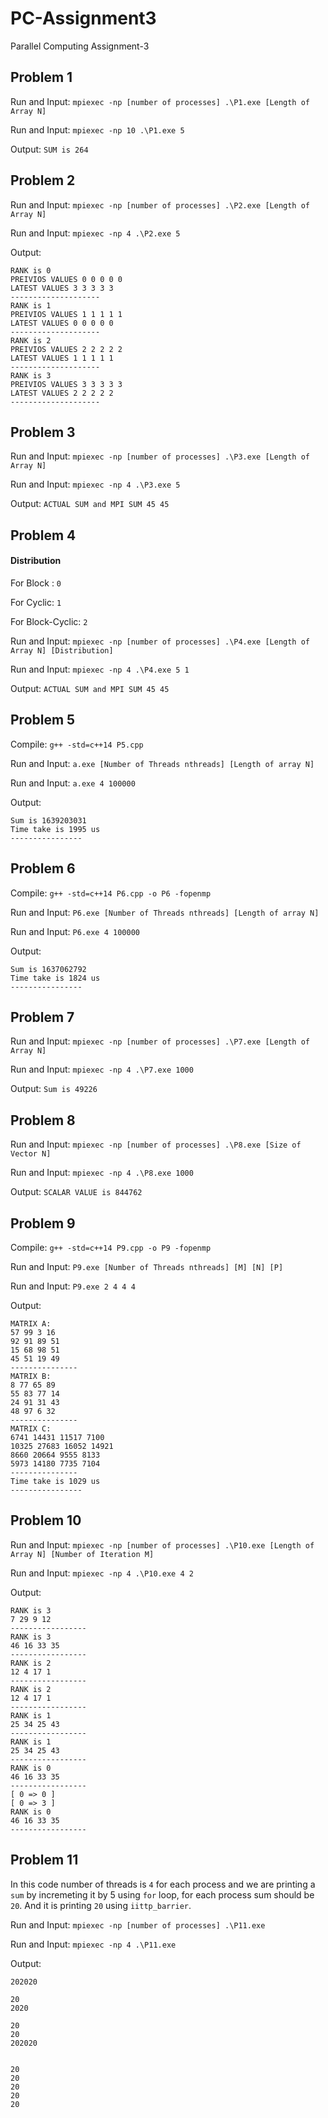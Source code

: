 # PC-Assignment3
Parallel Computing Assignment-3
## Problem 1
Run and Input: `mpiexec -np [number of processes] .\P1.exe [Length of Array N]`

Run and Input: `mpiexec -np 10 .\P1.exe 5`

Output: `SUM is 264`

## Problem 2
Run and Input: `mpiexec -np [number of processes] .\P2.exe [Length of Array N]`

Run and Input: `mpiexec -np 4 .\P2.exe 5`

Output: 
```
RANK is 0
PREIVIOS VALUES 0 0 0 0 0
LATEST VALUES 3 3 3 3 3
--------------------
RANK is 1
PREIVIOS VALUES 1 1 1 1 1
LATEST VALUES 0 0 0 0 0
--------------------
RANK is 2
PREIVIOS VALUES 2 2 2 2 2
LATEST VALUES 1 1 1 1 1
--------------------
RANK is 3
PREIVIOS VALUES 3 3 3 3 3
LATEST VALUES 2 2 2 2 2
--------------------
```
## Problem 3
Run and Input: `mpiexec -np [number of processes] .\P3.exe [Length of Array N]`

Run and Input: `mpiexec -np 4 .\P3.exe 5`

Output: `ACTUAL SUM and MPI SUM 45 45`

## Problem 4
#### Distribution
For Block : `0`

For Cyclic: `1`

For Block-Cyclic: `2`

Run and Input: `mpiexec -np [number of processes] .\P4.exe [Length of Array N] [Distribution]`

Run and Input: `mpiexec -np 4 .\P4.exe 5 1`

Output: `ACTUAL SUM and MPI SUM 45 45`

## Problem 5
Compile: `g++ -std=c++14 P5.cpp`

Run and Input: `a.exe [Number of Threads nthreads] [Length of array N]`

Run and Input: `a.exe 4 100000`

Output: 

```
Sum is 1639203031
Time take is 1995 us
----------------
```
## Problem 6
Compile: `g++ -std=c++14 P6.cpp -o P6 -fopenmp`

Run and Input: `P6.exe [Number of Threads nthreads] [Length of array N]`

Run and Input: `P6.exe 4 100000`

Output: 

```
Sum is 1637062792
Time take is 1824 us
----------------
```
## Problem 7
Run and Input: `mpiexec -np [number of processes] .\P7.exe [Length of Array N]`

Run and Input: `mpiexec -np 4 .\P7.exe 1000`

Output:  `Sum is 49226`

## Problem 8
Run and Input: `mpiexec -np [number of processes] .\P8.exe [Size of Vector N]`

Run and Input: `mpiexec -np 4 .\P8.exe 1000`

Output: `SCALAR VALUE is 844762`

## Problem 9
Compile: `g++ -std=c++14 P9.cpp -o P9 -fopenmp`

Run and Input: `P9.exe [Number of Threads nthreads] [M] [N] [P]`

Run and Input: `P9.exe 2 4 4 4`

Output:
```
MATRIX A:
57 99 3 16
92 91 89 51 
15 68 98 51
45 51 19 49
---------------
MATRIX B:
8 77 65 89
55 83 77 14
24 91 31 43
48 97 6 32
---------------
MATRIX C:
6741 14431 11517 7100
10325 27683 16052 14921 
8660 20664 9555 8133
5973 14180 7735 7104
---------------
Time take is 1029 us
----------------
```
## Problem 10
Run and Input: `mpiexec -np [number of processes] .\P10.exe [Length of Array N] [Number of Iteration M]`

Run and Input: `mpiexec -np 4 .\P10.exe 4 2`

Output: 
```
RANK is 3
7 29 9 12
-----------------
RANK is 3
46 16 33 35
-----------------
RANK is 2
12 4 17 1
-----------------
RANK is 2
12 4 17 1
-----------------
RANK is 1
25 34 25 43
-----------------
RANK is 1
25 34 25 43
-----------------
RANK is 0
46 16 33 35
-----------------
[ 0 => 0 ]
[ 0 => 3 ]
RANK is 0
46 16 33 35
-----------------
```
## Problem 11
In this code number of threads is `4` for each process and we are printing a `sum` by incremeting it by 5 using `for` loop, for each process sum should be `20`. And it is printing `20` using `iittp_barrier`.

Run and Input: `mpiexec -np [number of processes] .\P11.exe`

Run and Input: `mpiexec -np 4 .\P11.exe`

Output: 
```
202020

20
2020

20
20
202020


20
20
20
20
20
 ```
